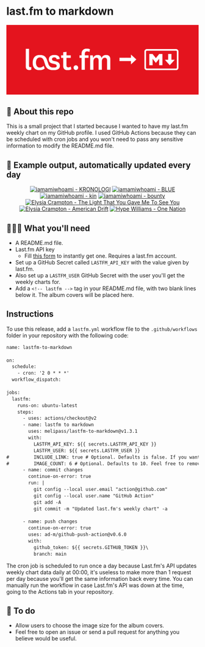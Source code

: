 # last.fm to markdown

![banner](banner.png)

## 🤖 About this repo
This is a small project that I started because I wanted to have my last.fm weekly chart on my GitHub profile. I used GitHub Actions because they can be scheduled with cron jobs and you won't need to pass any sensitive information to modify the README.md file.

## 🎵 Example output, automatically updated every day
<!-- lastfm -->
<p align="center"><a href="https://www.last.fm/music/iamamiwhoami/KRONOLOGI"><img src="https://lastfm.freetls.fastly.net/i/u/64s/985d4aef2a5c6f32efafaa3f903e4a11.jpg" title="iamamiwhoami - KRONOLOGI"></a> <a href="https://www.last.fm/music/iamamiwhoami/BLUE"><img src="https://lastfm.freetls.fastly.net/i/u/64s/1612e2c9d0d53952de9495d5b9f25b20.jpg" title="iamamiwhoami - BLUE"></a> <a href="https://www.last.fm/music/iamamiwhoami/kin"><img src="https://lastfm.freetls.fastly.net/i/u/64s/6f88500297974a548bae6f9855cbcef1.jpg" title="iamamiwhoami - kin"></a> <a href="https://www.last.fm/music/iamamiwhoami/bounty"><img src="https://lastfm.freetls.fastly.net/i/u/64s/38be7785d622440c91a696eb62654c26.png" title="iamamiwhoami - bounty"></a> <a href="https://www.last.fm/music/Elysia+Crampton/The+Light+That+You+Gave+Me+To+See+You"><img src="https://lastfm.freetls.fastly.net/i/u/64s/d02a07a8f4a0dae1228adb3674cc67c4.jpg" title="Elysia Crampton - The Light That You Gave Me To See You"></a> <a href="https://www.last.fm/music/Elysia+Crampton/American+Drift"><img src="https://lastfm.freetls.fastly.net/i/u/64s/912ce37b99beb0e56ff44fe0a5e09ef7.jpg" title="Elysia Crampton - American Drift"></a> <a href="https://www.last.fm/music/Hype+Williams/One+Nation"><img src="https://lastfm.freetls.fastly.net/i/u/64s/a0c76880a0b24ec1bccbae83d52d66cc.png" title="Hype Williams - One Nation"></a> </p>

          
## 👩🏽‍💻 What you'll need
* A README.md file.
* Last.fm API key
  * Fill [this form](https://www.last.fm/api/account/create) to instantly get one. Requires a last.fm account.
* Set up a GitHub Secret called ```LASTFM_API_KEY``` with the value given by last.fm.
* Also set up a ```LASTFM_USER``` GitHub Secret with the user you'll get the weekly charts for.
* Add a ```<!-- lastfm -->``` tag in your README.md file, with two blank lines below it. The album covers will be placed here.

## Instructions
To use this release, add a ```lastfm.yml``` workflow file to the ```.github/workflows``` folder in your repository with the following code:
```diff
name: lastfm-to-markdown

on:
  schedule:
    - cron: '2 0 * * *'
  workflow_dispatch:

jobs:
  lastfm:
    runs-on: ubuntu-latest
    steps:
      - uses: actions/checkout@v2
      - name: lastfm to markdown
        uses: melipass/lastfm-to-markdown@v1.3.1
        with:
          LASTFM_API_KEY: ${{ secrets.LASTFM_API_KEY }}
          LASTFM_USER: ${{ secrets.LASTFM_USER }}
#         INCLUDE_LINK: true # Optional. Defaults is false. If you want to include the link to the album page, set this to true.
#         IMAGE_COUNT: 6 # Optional. Defaults to 10. Feel free to remove this line if you want.
      - name: commit changes
        continue-on-error: true
        run: |
          git config --local user.email "action@github.com"
          git config --local user.name "GitHub Action"
          git add -A
          git commit -m "Updated last.fm's weekly chart" -a

      - name: push changes
        continue-on-error: true
        uses: ad-m/github-push-action@v0.6.0
        with:
          github_token: ${{ secrets.GITHUB_TOKEN }}\
          branch: main
```
The cron job is scheduled to run once a day because Last.fm's API updates weekly chart data daily at 00:00, it's useless to make more than 1 request per day because you'll get the same information back every time. You can manually run the workflow in case Last.fm's API was down at the time, going to the Actions tab in your repository.

## 🚧 To do
* Allow users to choose the image size for the album covers.
* Feel free to open an issue or send a pull request for anything you believe would be useful.
